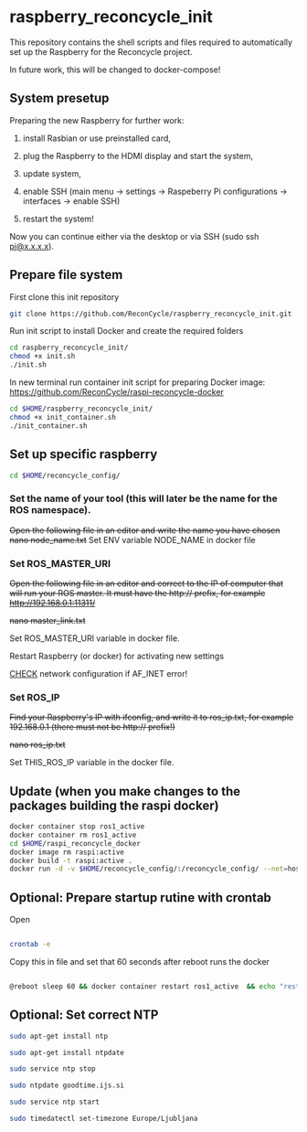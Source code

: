 # raspberry_reconcycle_init

This repository contains the shell scripts and files required to automatically set up the Raspberry for the Reconcycle project.


In future work, this will be changed to docker-compose!

## System presetup

Preparing the new Raspberry for further work:

1. install Rasbian or use preinstalled card,

1. plug the Raspberry to the HDMI display and start the system,

1. update system, 

1. enable SSH (main menu -> settings -> Raspeberry Pi configurations -> interfaces -> enable SSH)

1. restart the system!

Now you can continue either via the desktop or via SSH (sudo ssh pi@x.x.x.x).

## Prepare file system

First clone this init repository

```sh
git clone https://github.com/ReconCycle/raspberry_reconcycle_init.git
```

Run init script to install Docker and create the required folders

```sh
cd raspberry_reconcycle_init/
chmod +x init.sh
./init.sh


```
In new terminal run container init script for preparing Docker image: https://github.com/ReconCycle/raspi-reconcycle-docker

```sh
cd $HOME/raspberry_reconcycle_init/
chmod +x init_container.sh
./init_container.sh
```


## Set up specific raspberry 


```sh
cd $HOME/reconcycle_config/
```

### Set the name of your tool (this will later be the name for the ROS namespace). 

~~Open the following file in an editor and write the name you have chosen
nano node_name.txt~~
Set ENV variable NODE_NAME in docker file


### Set ROS_MASTER_URI

~~Open the following file in an editor and correct to the IP of computer that will run your ROS master. It must have the http:// prefix, for example
http://192.168.0.1:11311/~~

~~nano master_link.txt~~

Set ROS\_MASTER\_URI variable in docker file.


Restart Raspberry (or docker) for activating new settings 

[CHECK](http://wiki.ros.org/ROS/NetworkSetup) network configuration if AF_INET error!

### Set ROS_IP

~~Find your Raspberry's IP with ifconfig, and write it to ros_ip.txt, for example 192.168.0.1    (there must not be http:// prefix!)~~

~~nano ros_ip.txt~~

Set THIS\_ROS\_IP variable in the docker file.


## Update (when you make changes to the packages building the raspi docker) 

```sh
docker container stop ros1_active
docker container rm ros1_active
cd $HOME/raspi_reconcycle_docker
docker image rm raspi:active
docker build -t raspi:active .
docker run -d -v $HOME/reconcycle_config/:/reconcycle_config/ --net=host --device /dev/mem --privileged --name ros1_active raspi:active
```


## Optional: Prepare startup rutine with crontab

Open
```sh

crontab -e

```

Copy this in file and set that 60 seconds after reboot runs the docker
```bash

@reboot sleep 60 && docker container restart ros1_active  && echo "restarting docker" | wall

```

## Optional: Set correct NTP

```bash
sudo apt-get install ntp

sudo apt-get install ntpdate

sudo service ntp stop

sudo ntpdate goodtime.ijs.si

sudo service ntp start

sudo timedatectl set-timezone Europe/Ljubljana
```


